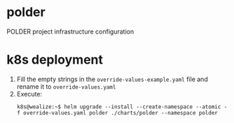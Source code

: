 # polder
POLDER project infrastructure configuration

# k8s deployment

1. Fill the empty strings in the `override-values-example.yaml` file and rename it to `override-values.yaml`
2. Execute:
    ```console
    k8s@wealize:~$ helm upgrade --install --create-namespace --atomic -f override-values.yaml polder ./charts/polder --namespace polder
    ```

